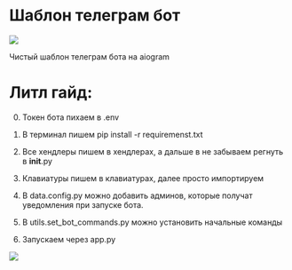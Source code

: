 # Шаблон телеграм бот 
![](https://github.com/franken3/bot-clear-template/blob/main/utils/nyancat-rainbow.gif)


Чистый шаблон телеграм бота на aiogram 


# Литл гайд:

0) Токен бота пихаем в .env

1) В терминал пишем pip install -r requiremenst.txt

2) Все хендлеры пишем в хендлерах, а дальше в не забываем регнуть в __init__.py

3) Клавиатуры пишем в клавиатурах, далее просто импортируем

4) В data.config.py можно добавить админов, которые получат уведомления при запуске бота. 

5) В utils.set_bot_commands.py можно установить начальные команды

6) Запускаем через app.py

![](https://github.com/franken3/bot-clear-template/blob/main/utils/anime-computer.gif)
